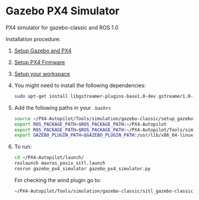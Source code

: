 # Gazebo PX4 Simulator
PX4 simulator for gazebo-classic and ROS 1.0


Installation procedure:

1. [Setup Gazebo and PX4](https://docs.px4.io/main/en/sim_gazebo_classic/)
2. [Setup PX4 Firmware](https://github.com/PX4/PX4-Autopilot)
3. [Setup your workspace](https://docs.px4.io/main/en/ros/mavros_installation.html)
4. You might need to install the following dependencies: 

    ```bash
    sudo apt-get install libgstreamer-plugins-base1.0-dev gstreamer1.0-plugins-bad gstreamer1.0-plugins-base gstreamer1.0-plugins-good gstreamer1.0-plugins-ugly -y
    ``` 
5. Add the following paths in your `.bashrc`
    ``` bash
    source ~/PX4-Autopilot/Tools/simulation/gazebo-classic/setup_gazebo.bash ~/PX4-Autopilot ~/PX4-Autopilot/build/px4_sitl_default
    export ROS_PACKAGE_PATH=$ROS_PACKAGE_PATH:~/PX4-Autopilot
    export ROS_PACKAGE_PATH=$ROS_PACKAGE_PATH:~/PX4-Autopilot/Tools/simulation/gazebo-classic/sitl_gazebo-classic
    export GAZEBO_PLUGIN_PATH=$GAZEBO_PLUGIN_PATH:/usr/lib/x86_64-linux-gnu/gazebo-9/plugins
    ```

6. To run:

    ``` bash
    cd ~/PX4-Autopilot/launch/
    roslaunch mavros_posix_sitl.launch
    rosrun gazebo_px4_simulator gazebo_px4_simulator.py
    ```

    For checking the wind plugin go to:
    ``` bash
    ~/PX4-Autopilot/Tools/simulation/gazebo-classic/sitl_gazebo-classic/worlds/empty.world
    ```